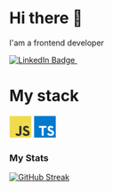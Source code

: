 # Hi there 👋

I'am a frontend developer
<div id="badges">
  <a href="https://www.linkedin.com/in/mike-piven-72730a52">
    <img src="https://img.shields.io/badge/LinkedIn-blue?style=for-the-badge&logo=linkedin&logoColor=white" alt="LinkedIn Badge"/>
  </a>
<img src="https://komarev.com/ghpvc/?username=mikepiven&style=flat-square&color=blue" alt=""/>
</div>



# My stack
<div id="technologies">
  <img src="https://github.com/devicons/devicon/blob/master/icons/javascript/javascript-original.svg" title="JavaScript" alt="JS" width="40" height="40"/>
  <img src="https://github.com/devicons/devicon/blob/master/icons/typescript/typescript-original.svg
" title="TypeScript" alt="TS" width="40" height="40"/>
</div>

### My Stats
[![GitHub Streak](http://github-readme-streak-stats.herokuapp.com?user=mikepiven&theme=vue)](https://git.io/streak-stats)